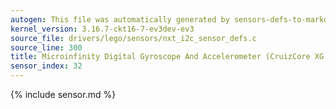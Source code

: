 ```yaml
---
autogen: This file was automatically generated by sensors-defs-to-markdown.py
kernel_version: 3.16.7-ckt16-7-ev3dev-ev3
source_file: drivers/lego/sensors/nxt_i2c_sensor_defs.c
source_line: 300
title: Microinfinity Digital Gyroscope And Accelerometer (CruizCore XG 1300L)
sensor_index: 32
---
```


{% include sensor.md %}
